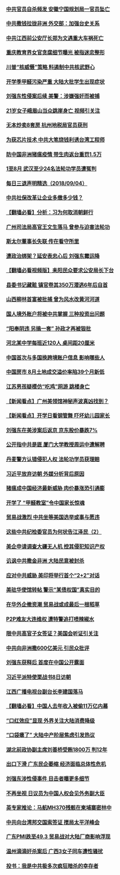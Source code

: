 #### [中共官员自杀频发 安徽宁国规划局一官员坠亡](../pages/nsc413/n10692253.md) 

#### [中共撒钱拉拢非洲 外交部：加强台史关系](../pages/nsc413/n10692039.md) 

#### [中共江西前公安厅长郑为文遇重大车祸死亡](../pages/nsc413/n10691717.md) 

#### [重庆教育界女官贪腐细节曝光 被指迷恋整形](../pages/nsc413/n10691651.md) 

#### [川普“核威慑”策略 料遏制中共核武野心](../pages/nsc413/n10690355.md) 

#### [开学季甲醛污染严重 大陆大批学生出现症状](../pages/nsc413/n10691444.md) 

#### [刘强东性侵案后续 美警：涉嫌强奸而被捕](../pages/nsc413/n10690918.md) 

#### [21岁女子峨眉山当众跳崖身亡 视频引关注](../pages/nsc413/n10691443.md) 

#### [无本炒卖8套房 杭州地税局官员获刑](../pages/nsc413/n10691436.md) 

#### [为获芯片技术 中共大笔烧钱利诱台湾工程师](../pages/nsc413/n10690898.md) 

#### [防中国非洲猪瘟疫情 带生肉返台重罚1.5万](../pages/nsc413/n10691215.md) 

#### [1至8月 武汉至少24名法轮功学员遭冤判](../pages/nsc413/n10690015.md) 

#### [每日三退声明精选（2018/09/04）](../pages/nsc413/n10691331.md) 

#### [中共社保改革让企业多缴多少钱？](../pages/nsc413/n10690991.md) 

#### [【翻墙必看】分析：习为何取消朝鲜行](../pages/nsc413/n10689946.md) 

#### [广州司法局高官王文生落马 曾参与迫害法轮功](../pages/nsc413/n10691152.md) 

#### [斯太尔董事长失联 传在看守所里](../pages/nsc413/n10689369.md) 

#### [遭政治绑架？延安表忠心后 刘强东霉运降](../pages/nsc413/n10690971.md) 

#### [【翻墙必看视频版】耒阳民众要求公安局长下台](../pages/nsc413/n10688502.md) 

#### [县委书记藏赃 镇官卷其350万潜逃6年后自首](../pages/nsc413/n10690914.md) 

#### [山西柳林首富被批捕 曾为风水改黄河河道](../pages/nsc413/n10690750.md) 

#### [国人境外账户将被中共掌握 三种投资出问题](../pages/nsc413/n10690677.md) 

#### [“阳奉阴违 另搞一套” 孙政才再被狠批](../pages/nsc413/n10690776.md) 

#### [河北某中学每班近120人 桌间距20厘米](../pages/nsc413/n10690804.md) 

#### [中国首次与多国换跨境账户信息 影响哪些人](../pages/nsc413/n10690707.md) 

#### [中国房市 8月土地成交溢价率陷39个月新低](../pages/nsc413/n10690536.md) 

#### [江苏男孩疑模仿“吃鸡”网游 跳楼身亡](../pages/nsc413/n10690650.md) 

#### [【新闻看点】广州美领馆神秘声波真凶找到？](../pages/nsc413/n10690239.md) 

#### [【新闻看点】开学日看钢管舞 吓坏幼儿园家长](../pages/nsc413/n10690596.md) 

#### [刘强东在美涉案后返京 京东股价暴跌7%](../pages/nsc413/n10690603.md) 

#### [公开指中共是匪 厦门大学教授周运中遭解聘](../pages/nsc413/n10690510.md) 

#### [丹麦警方认错侵犯人权 法轮功学员获理赔](../pages/nsc413/n10690044.md) 

#### [习近平放弃访朝 外媒分析背后原因](../pages/nsc413/n10690315.md) 

#### [猪瘟成中国经济最新威胁 肉价暴涨恐引通膨](../pages/nsc413/n10690442.md) 

#### [开学了 “甲醛教室”令中国家长惊魂](../pages/nsc413/n10688453.md) 

#### [贸易战激烈 中共坐等美国选举或事与愿违](../pages/nsc413/n10690050.md) 

#### [这些中共纪检委官员为何状告江泽民（2）](../pages/nsc413/n10672014.md) 

#### [美企申请调查大疆无人机 控其侵犯知识产权](../pages/nsc413/n10690248.md) 

#### [讥讽中共撒金非洲 大陆民意被封杀](../pages/nsc413/n10690140.md) 

#### [应对中共威胁 美印将举行首个“2+2”对话](../pages/nsc413/n10690199.md) 

#### [美驻华使馆转帖 警示“某债权国”真实目的](../pages/nsc413/n10690176.md) 

#### [在华外企撤资潮 贸易战或成最后一根稻草](../pages/nsc413/n10690084.md) 

#### [P2P难友大连维权 遭特警追打喷辣椒水](../pages/nsc413/n10689817.md) 

#### [限中共高官子女签证？美国会听证引关注](../pages/nsc413/n10687873.md) 

#### [中共向非洲撒600亿美元 引民众批评](../pages/nsc413/n10688953.md) 

#### [刘强东获释后 首度在中国公开露面](../pages/nsc413/n10690019.md) 

#### [习近平派特使栗战书8日访朝](../pages/nsc413/n10690022.md) 

#### [江西广播电视台副台长李建国落马](../pages/nsc413/n10689785.md) 

#### [【翻墙必看】中国人去年收入被偷11万亿内幕](../pages/nsc413/n10687137.md) 

#### [“口红效应”显现 外界关注大陆消费降级](../pages/nsc413/n10689025.md) 

#### [“口袋瘪了” 大陆中产阶层焦虑引发热议](../pages/nsc413/n10689471.md) 

#### [湖北前政协副主席刘善桥受贿1800万 判12年](../pages/nsc413/n10689738.md) 

#### [出口下滑 广东民企萎缩 经济面临总体性危机](../pages/nsc413/n10689796.md) 

#### [刘强东涉性侵事件 目击者曝更多细节](../pages/nsc413/n10689469.md) 

#### [不再坐视 日议员为中国人权会见外务副大臣](../pages/nsc413/n10689698.md) 

#### [英专家推论：马航MH370残骸在柬埔寨密林中](../pages/nsc413/n10689005.md) 

#### [中共向台湾邦交国索签证 搅局太平洋峰会](../pages/nsc413/n10689483.md) 

#### [广东PMI跌至49.3 贸易战对大陆厂商影响浮现](../pages/nsc413/n10688676.md) 

#### [温州滴滴奸杀案后 广西3女子同车遭性骚扰](../pages/nsc413/n10688662.md) 

#### [投书：我是中共极多次疯狂暗杀的幸存者](../pages/nsc413/n10688808.md) 

